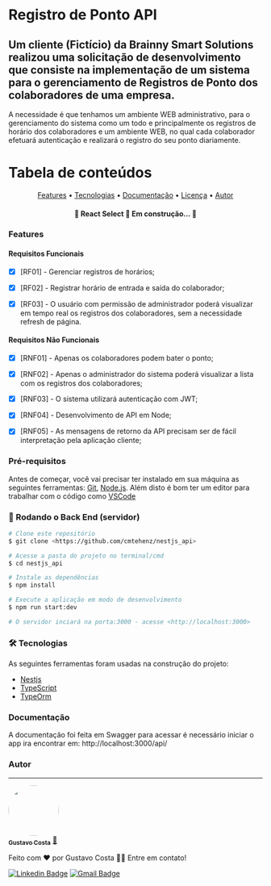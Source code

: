 # Registro de Ponto API
## Um cliente (Fictício) da Brainny Smart Solutions realizou uma solicitação de desenvolvimento que consiste na implementação de um sistema para o gerenciamento de Registros de Ponto dos colaboradores de uma empresa.

A necessidade é que tenhamos um ambiente WEB administrativo, para o gerenciamento do sistema como um todo e principalmente os registros de horário dos colaboradores e um ambiente WEB, no qual cada colaborador efetuará autenticação e realizará o registro do seu ponto diariamente.


Tabela de conteúdos
=================
<p align="center">
 <a href="#Features">Features</a> • 
 <a href="#tecnologias">Tecnologias</a> • 
 <a href="#Documentação">Documentação</a> • 
 <a href="#licenca">Licença</a> • 
 <a href="#autor">Autor</a>
</p>

<h4 align="center"> 
	🚧  React Select 🚀 Em construção...  🚧
</h4>

### Features

#### Requisitos Funcionais
- [x] [RF01] - Gerenciar registros de horários;
- [x] [RF02] - Registrar horário de entrada e saída do colaborador;
- [x] [RF03] - O usuário com permissão de administrador poderá visualizar em tempo real os registros dos colaboradores, sem a necessidade refresh de página.


#### Requisitos Não Funcionais
- [x] [RNF01] - Apenas os colaboradores podem bater o ponto;
- [x] [RNF02] - Apenas o administrador do sistema poderá visualizar a lista com os registros dos colaboradores;
- [x] [RNF03] - O sistema utilizará autenticação com JWT;
- [x] [RNF04] - Desenvolvimento de API em Node;
- [x] [RNF05] - As mensagens de retorno da API precisam ser de fácil interpretação pela aplicação cliente;


### Pré-requisitos

Antes de começar, você vai precisar ter instalado em sua máquina as seguintes ferramentas:
[Git](https://git-scm.com), [Node.js](https://nodejs.org/en/). 
Além disto é bom ter um editor para trabalhar com o código como [VSCode](https://code.visualstudio.com/)

### 🎲 Rodando o Back End (servidor)

```bash
# Clone este repositório
$ git clone <https://github.com/cmtehenz/nestjs_api>

# Acesse a pasta do projeto no terminal/cmd
$ cd nestjs_api

# Instale as dependências
$ npm install

# Execute a aplicação em modo de desenvolvimento
$ npm run start:dev

# O servidor inciará na porta:3000 - acesse <http://localhost:3000>
```

### 🛠 Tecnologias

As seguintes ferramentas foram usadas na construção do projeto:

- [Nestjs](https://nestjs.com/)
- [TypeScript](https://www.typescriptlang.org/)
- [TypeOrm](https://typeorm.io/)


### Documentação

A documentação foi feita em Swagger para acessar é necessário iniciar o app ira encontrar em:
http://localhost:3000/api/

### Autor
---

<a href="#">
 <img style="border-radius: 50%;" src="https://avatars.githubusercontent.com/u/10881123?s=96&v=4" width="100px;" alt=""/>
 <br />
 <sub><b>Gustavo Costa</b></sub></a> <a href="#" title="Gustavo Costa">🚀</a>


Feito com ❤️ por Gustavo Costa 👋🏽 Entre em contato!

 [![Linkedin Badge](https://img.shields.io/badge/-Gustavo-blue?style=flat-square&logo=Linkedin&logoColor=white&link=https://www.linkedin.com/in/gustavo-a-costa-dev/)](https://www.linkedin.com/in/gustavo-a-costa-dev/) 
[![Gmail Badge](https://img.shields.io/badge/-cmtehenz@gmail.com-c14438?style=flat-square&logo=Gmail&logoColor=white&link=mailto:cmtehenz@gmail.com)](mailto:cmtehenz@gmail.com)